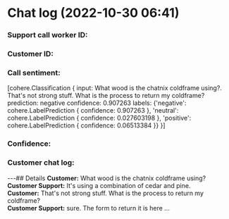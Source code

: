 # Chat log (2022-10-30 06:41)
### Support call worker ID: 
### Customer ID:
### Call sentiment: 
[cohere.Classification {
	input: What wood is the chatnix coldframe using?. That's not strong stuff. What is the process to return my coldframe?
	prediction: negative
	confidence: 0.907263
	labels: {'negative': cohere.LabelPrediction {
	confidence: 0.907263
}, 'neutral': cohere.LabelPrediction {
	confidence: 0.027603198
}, 'positive': cohere.LabelPrediction {
	confidence: 0.06513384
}}
}]
### Confidence:
### Customer chat log: 
---## Details
**Customer:** What wood is the chatnix coldframe using?<br>**Customer Support:** It's using a combination of cedar and pine.<br>**Customer:** That's not strong stuff. What is the process to return my coldframe?<br>**Customer Support:** sure. The form to return it is here ...<br>